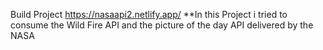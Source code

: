 Build Project
https://nasaapi2.netlify.app/
**In this Project i tried to consume the Wild Fire API and the picture of the day API
delivered by the NASA
